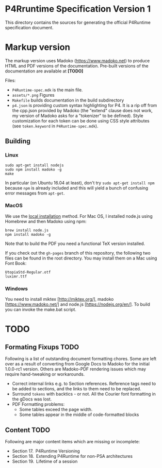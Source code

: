 # P4Rruntime Specification Version 1

This directory contains the sources for generating the official P4Runtime specification document.

# Markup version

The markup version uses Madoko (https://www.madoko.net) to produce
HTML and PDF versions of the documentation. Pre-built versions of the
documentation are available at **[TODO]**


Files:
- `P4Runtime-spec.mdk` is the main file. 
- `assets/*.png` Figures
- `Makefile` builds documentation in the build subdirectory
- `p4.json` is providing custom syntax highlighting for P4. It is a rip
  off from the cpp.json provided by Madoko (the "extend" clause does
  not work, my version of Madoko asks for a "tokenizer" to be
  defined). Style customization for each token can be done using CSS
  style attributes (see `token.keyword` in  `P4Runtime-spec.mdk`).

## Building

### Linux
```
sudo apt-get install nodejs
sudo npm install madoko -g
make
```
In particular (on Ubuntu 16.04 at least), don't try `sudo apt-get install npm` because `npm` is already included and this will yield a bunch of confusing error messages from `apt-get`.
### MacOS

We use the [local
installation](http://research.microsoft.com/en-us/um/people/daan/madoko/doc/reference.html#sec-installation-and-usage)
method. For Mac OS, I installed node.js using Homebrew and then Madoko
using npm:
```
brew install node.js
npm install madoko -g
```
Note that to build the PDF you need a functional TeX version installed.

If you check out the ```gh-pages``` branch of this repository, the
following two files can be found in the root directory.  You may
install them on a Mac using Font Book:

```
UtopiaStd-Regular.otf
luximr.ttf
```

### Windows

You need to install miktex [http://miktex.org/], madoko
[https://www.madoko.net/] and node.js [https://nodejs.org/en/].  To
build you can invoke the make.bat script.


# TODO
## Formating Fixups TODO
Following is a list of outstanding document formatting chores.  Some are left over as a result of converting from Google Docs to Madoko for the initial 1.0.0-rc1 version. Others are Madoko-PDF rendering issues which may require hand-tweaking or workarounds.
* Correct internal links e.g. to Section references. Reference tags need to be added to sections, and the links to them need to be replaced.
* Surround `tokens` with backtics - or not. All the Courier font formatting in the gDocs was lost.
* PDF Formatting problems:
  * Some tables exceed the page width.
  * Some tables appear in the middle of code-formatted blocks

## Content TODO
Following are major content items which are missing or incomplete:
*  Section 17. P4Runtime Versioning
*  Section 18. Extending P4Runtime for non-PSA architectures
*  Section 19. Lifetime of a session